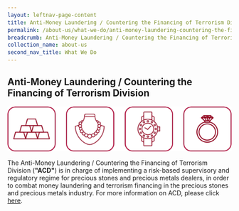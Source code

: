 ```yaml
---
layout: leftnav-page-content
title: Anti-Money Laundering / Countering the Financing of Terrorism Division
permalink: /about-us/what-we-do/anti-money-laundering-countering-the-financing.md/
breadcrumb: Anti-Money Laundering / Countering the Financing of Terrorism Division
collection_name: about-us
second_nav_title: What We Do
---
```


Anti-Money Laundering / Countering the Financing of Terrorism Division
---

<div class="image"><img src="/images/1550750752329.png/"></div>

The Anti-Money Laundering / Countering the Financing of Terrorism Division (**"ACD"**) is in charge of implementing a risk-based supervisory and regulatory regime for precious stones and precious metals dealers, in order to combat money laundering and terrorism financing in the precious stones and precious metals industry. For more information on ACD, please click [here](https://acd.mlaw.gov.sg/).
